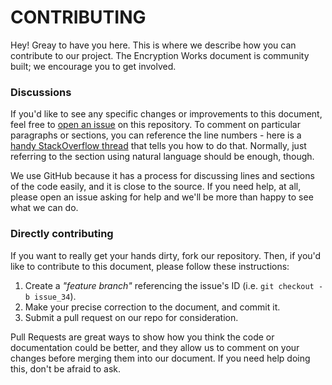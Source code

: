 # CONTRIBUTING

Hey! Greay to have you here. This is where we describe how you can contribute to our project. The Encryption Works document is community built; we encourage you to get involved.

### Discussions

If you'd like to see any specific changes or improvements to this document, feel free to [open an issue](https://github.com/freedomofpress/encryption-works/issues) on this repository. To comment on particular paragraphs or sections, you can reference the line numbers - here is a [handy StackOverflow thread](https://stackoverflow.com/questions/23821235/how-to-link-to-specific-line-number-on-github) that tells you how to do that. Normally, just referring to the section using natural language should be enough, though.

We use GitHub because it has a process for discussing lines and sections of the code easily, and it is close to the source. If you need help, at all, please open an issue asking for help and we'll be more than happy to see what we can do.

### Directly contributing

If you want to really get your hands dirty, fork our repository.  Then, if you'd like to contribute to this document, please follow these instructions:

1.  Create a *"feature branch"* referencing the issue's ID (i.e. `git checkout -b issue_34`).
2.  Make your precise correction to the document, and commit it.
3.  Submit a pull request on our repo for consideration.

Pull Requests are great ways to show how you think the code or documentation could be better, and they allow us to comment on your changes before merging them into our document. If you need help doing this, don't be afraid to ask.

